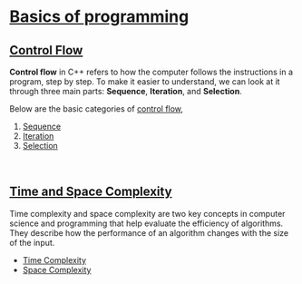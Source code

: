 # [Basics of programming](#basics-of-programming)

## [Control Flow](#control-flow)
**Control flow** in C++ refers to how the computer follows the instructions in a program, step by step. To make it easier to understand, we can look at it through three main parts: **Sequence**, **Iteration**, and **Selection**.<br>

Below are the basic categories of [control flow](https://github.com/ingaleshubhankar/CPP-HANDBOOK/blob/main/Basics%20of%20programming/ControlFlow.md#control-flow),
1. [Sequence](https://github.com/ingaleshubhankar/CPP-HANDBOOK/blob/main/Basics%20of%20programming/ControlFlow.md#1-sequence)
2. [Iteration](https://github.com/ingaleshubhankar/CPP-HANDBOOK/blob/main/Basics%20of%20programming/ControlFlow.md#2-iteration)
3. [Selection](https://github.com/ingaleshubhankar/CPP-HANDBOOK/blob/main/Basics%20of%20programming/ControlFlow.md#3-selection)
<br>



## [Time and Space Complexity](https://github.com/ingaleshubhankar/CPP-HANDBOOK/blob/main/Basics%20of%20programming/TimeAndSpaceComplexity.md#time-and-space-complexity)
Time complexity and space complexity are two key concepts in computer science and programming that help evaluate the efficiency of algorithms. They describe how the performance of an algorithm changes with the size of the input.
 - [Time Complexity](https://github.com/ingaleshubhankar/CPP-HANDBOOK/blob/main/Basics%20of%20programming/TimeAndSpaceComplexity.md#time-complexity)
 - [Space Complexity](https://github.com/ingaleshubhankar/CPP-HANDBOOK/blob/main/Basics%20of%20programming/TimeAndSpaceComplexity.md#space-complexity)